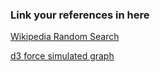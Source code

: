 ### Link your references in here
[Wikipedia Random Search](https://en.wikipedia.org/wiki/Random_search#:~:text=Random%20search%20(RS)%20is%20a,%2C%20or%20black%2Dbox%20methods.)

[d3 force simulated graph](https://observablehq.com/@d3/force-directed-graph)

